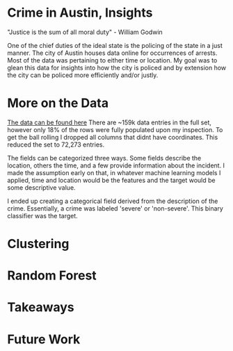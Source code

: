 # Crime in Austin, Insights
"Justice is the sum of all moral duty" - William Godwin

One of the chief duties of the ideal state is the policing of the state in a just manner. The city of Austin houses data online for occurrences of arrests. Most of the data was pertaining to either time or location. My goal was to glean this data for insights into how the city is policed and by extension how the city can be policed more efficiently and/or justly. 
# More on the Data
[The data can be found here](https://www.kaggle.com/jboysen/austin-crime) There are ~159k data entries in the full set, however only 18% of the rows were fully populated upon my inspection. To get the ball rolling I dropped all columns that didnt have coordinates. This reduced the set to 72,273 entries. 

The fields can be categorized three ways. Some fields describe the location, others the time, and a few provide information about the incident. I made the assumption early on that, in whatever machine learning models I applied, time and location would be the features and the target would be some descriptive value.

I ended up creating a categorical field derived from the description of the crime. Essentially, a crime was labeled 'severe' or 'non-severe'. This binary classifier was the target. 
# Clustering
# Random Forest
# Takeaways
# Future Work
